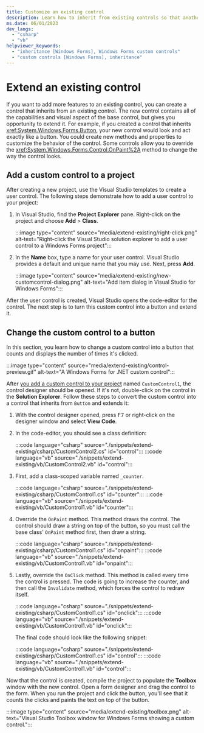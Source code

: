 ```yaml
---
title: Customize an existing control
description: Learn how to inherit from existing controls so that another control has all of its functionality and visual properties.
ms.date: 06/01/2023
dev_langs:
  - "csharp"
  - "vb"
helpviewer_keywords:
  - "inheritance [Windows Forms], Windows Forms custom controls"
  - "custom controls [Windows Forms], inheritance"
---
```

# Extend an existing control

If you want to add more features to an existing control, you can create a control that inherits from an existing control. The new control contains all of the capabilities and visual aspect of the base control, but gives you opportunity to extend it. For example, if you created a control that inherits <xref:System.Windows.Forms.Button>, your new control would look and act exactly like a button. You could create new methods and properties to customize the behavior of the control. Some controls allow you to override the <xref:System.Windows.Forms.Control.OnPaint%2A> method to change the way the control looks.

## Add a custom control to a project

After creating a new project, use the Visual Studio templates to create a user control. The following steps demonstrate how to add a user control to your project:

01. In Visual Studio, find the **Project Explorer** pane. Right-click on the project and choose **Add** > **Class**.

    :::image type="content" source="media/extend-existing/right-click.png" alt-text="Right-click the Visual Studio solution explorer to add a user control to a Windows Forms project":::

01. In the **Name** box, type a name for your user control. Visual Studio provides a default and unique name that you may use. Next, press **Add**.

    :::image type="content" source="media/extend-existing/new-customcontrol-dialog.png" alt-text="Add item dialog in Visual Studio for Windows Forms":::

After the user control is created, Visual Studio opens the code-editor for the control. The next step is to turn this custom control into a button and extend it.

## Change the custom control to a button

In this section, you learn how to change a custom control into a button that counts and displays the number of times it's clicked.

:::image type="content" source="media/extend-existing/control-preview.gif" alt-text="A Windows Forms for .NET custom control":::

After [you add a custom control to your project](#add-a-custom-control-to-a-project) named `CustomControl1`, the control designer should be opened. If it's not, double-click on the control in the **Solution Explorer**. Follow these steps to convert the custom control into a control that inherits from `Button` and extends it:

01. With the control designer opened, press <kbd>F7</kbd> or right-click on the designer window and select **View Code**.
01. In the code-editor, you should see a class definition:

    :::code language="csharp" source="./snippets/extend-existing/csharp/CustomControl2.cs" id="control":::
    :::code language="vb" source="./snippets/extend-existing/vb/CustomControl2.vb" id="control":::

01. First, add a class-scoped variable named `_counter`.

    :::code language="csharp" source="./snippets/extend-existing/csharp/CustomControl1.cs" id="counter":::
    :::code language="vb" source="./snippets/extend-existing/vb/CustomControl1.vb" id="counter":::

01. Override the `OnPaint` method. This method draws the control. The control should draw a string on top of the button, so you must call the base class' `OnPaint` method first, then draw a string.

    :::code language="csharp" source="./snippets/extend-existing/csharp/CustomControl1.cs" id="onpaint":::
    :::code language="vb" source="./snippets/extend-existing/vb/CustomControl1.vb" id="onpaint":::

01. Lastly, override the `OnClick` method. This method is called every time the control is pressed. The code is going to increase the counter, and then call the `Invalidate` method, which forces the control to redraw itself.

    :::code language="csharp" source="./snippets/extend-existing/csharp/CustomControl1.cs" id="onclick":::
    :::code language="vb" source="./snippets/extend-existing/vb/CustomControl1.vb" id="onclick":::

    The final code should look like the following snippet:

    :::code language="csharp" source="./snippets/extend-existing/csharp/CustomControl1.cs" id="control":::
    :::code language="vb" source="./snippets/extend-existing/vb/CustomControl1.vb" id="control":::

Now that the control is created, compile the project to populate the **Toolbox** window with the new control. Open a form designer and drag the control to the form. When you run the project and click the button, you'll see that it counts the clicks and paints the text on top of the button.

:::image type="content" source="media/extend-existing/toolbox.png" alt-text="Visual Studio Toolbox window for Windows Forms showing a custom control.":::

